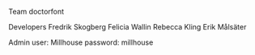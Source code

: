 Team
doctorfont

Developers
Fredrik Skogberg
Felicia Wallin
Rebecca Kling
Erik Målsäter

Admin user: Millhouse password: millhouse